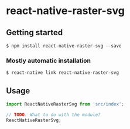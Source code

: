 # react-native-raster-svg

## Getting started

`$ npm install react-native-raster-svg --save`

### Mostly automatic installation

`$ react-native link react-native-raster-svg`

## Usage

```javascript
import ReactNativeRasterSvg from 'src/index';

// TODO: What to do with the module?
ReactNativeRasterSvg;
```
